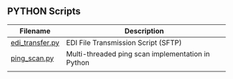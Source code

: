 ## PYTHON Scripts

| Filename        | Description                                                                          |
|-----------------|--------------------------------------------------------------------------------------|
| [edi_transfer.py](https://github.com/burmat/burmatscripts/blob/master/python/edi_transfer.py) | EDI File Transmission Script (SFTP) |
| [ping_scan.py](https://github.com/burmat/burmatscripts/blob/master/python/ping_scan.py) | Multi-threaded ping scan implementation in Python |
|  |  |
